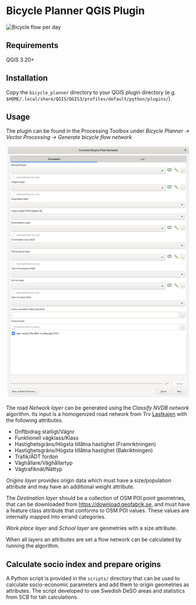 # Bicycle Planner QGIS Plugin

![Bicycle flow per day](docs/flow_total.png)

## Requirements

QGIS 3.20+
## Installation

Copy the `bicycle_planner` directory to your QGIS plugin directory (e.g. `$HOME/.local/share/QGIS/QGIS3/profiles/default/python/plugins/`).


## Usage

The plugin can be found in the Processing Toolbox under _Bicycle Planner -> Vector Processing -> Generate bicycle flow network_

![Plugin dialog](docs/dialog.png)

The road _Network layer_ can be generated using the _Classify NVDB network_ algorithm. Its input is a homogenized road network from Trv [Lastkajen](https://lastkajen.trafikverket.se) with the following attributes.

- Driftbidrag statligt/Vägnr
- Funktionell vägklass/Klass
- Hastighetsgräns/Högsta tillåtna hastighet (Framriktningen)
- Hastighetsgräns/Högsta tillåtna hastighet (Bakriktningen)
- Trafik/ÅDT fordon
- Väghållare/Väghållartyp
- Vägtrafiknät/Nättyp

_Origins layer_ provides origin data which must have a size/population attribute and may have an additional weight attribute.

The _Destination layer_ should be a collection of OSM POI point geometries, that can be downloaded from https://download.geofabrik.se, and must have a feature class attribute that conforms to OSM POI values. These values are internally mapped into errand categories.

_Work place layer_ and _School layer_ are geometries with a size attribute.

When all layers an attributes are set a flow network can be calculated by running the algorithm.

## Calculate socio index and prepare origins

A Python script is provided in the `scripts/` directory that can be used to calculate socio-economic parameters and add them to origin geometries as attributes. The script developed to use Swedish DeSO areas and statistics from SCB for tah calculations.
